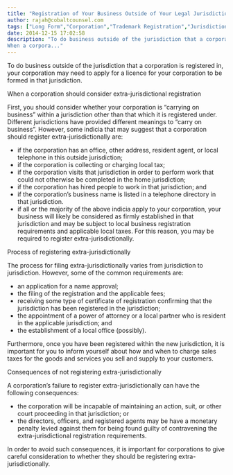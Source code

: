 ```yaml
---
title: "Registration of Your Business Outside of Your Legal Jurisdiction"
author: rajah@cobaltcounsel.com
tags: ["Long Form","Corporation","Trademark Registration","Jurisdiction","Commercial Activities","Rajah","Articles of Incorporation"]
date: 2014-12-15 17:02:58
description: "To do business outside of the jurisdiction that a corporation is registered in, your corporation may need to apply for a licence for your corporation to be formed in that jurisdiction. 
When a corpora..."
---
```


To do business outside of the jurisdiction that a corporation is registered in, your corporation may need to apply for a licence for your corporation to be formed in that jurisdiction. 

When a corporation should consider extra-jurisdictional registration 

First, you should consider whether your corporation is “carrying on business” within a jurisdiction other than that which it is registered under. Different jurisdictions have provided different meanings to “carry on business”. However, some indicia that may suggest that a corporation should register extra-jurisdictionally are: 

- if the corporation has an office, other address, resident agent, or local telephone in this outside jurisdiction; 
- if the corporation is collecting or charging local tax; 
- if the corporation visits that jurisdiction in order to perform work that could not otherwise be completed in the home jurisdiction; 
- if the corporation has hired people to work in that jurisdiction; and
- if the corporation’s business name is listed in a telephone directory in that jurisdiction.
- if all or the majority of the above indicia apply to your corporation, your business will likely be considered as firmly established in that jurisdiction and may be subject to local business registration requirements and applicable local taxes. For this reason, you may be required to register extra-jurisdictionally. 

Process of registering extra-jurisdictionally

The process for filing extra-jurisdictionally varies from jurisdiction to jurisdiction. However, some of the common requirements are:   

- an application for a name approval;
- the filing of the registration and the applicable fees; 
- receiving some type of certificate of registration confirming that the jurisdiction has been registered in the jurisdiction; 
- the appointment of a power of attorney or a local partner who is resident in the applicable jurisdiction; and
- the establishment of a local office (possibly). 

Furthermore, once you have been registered within the new jurisdiction, it is important for you to inform yourself about how and when to charge sales taxes for the goods and services you sell and supply to your customers.

 

Consequences of not registering extra-jurisdictionally 

A corporation’s failure to register extra-jurisdictionally can have the following consequences: 

- the corporation will be incapable of maintaining an action, suit, or other court proceeding in that jurisdiction; or 
- the directors, officers, and registered agents may be have a monetary penalty levied against them for being found guilty of contravening the extra-jurisdictional registration requirements. 

In order to avoid such consequences, it is important for corporations to give careful consideration to whether they should be registering extra-jurisdictionally.